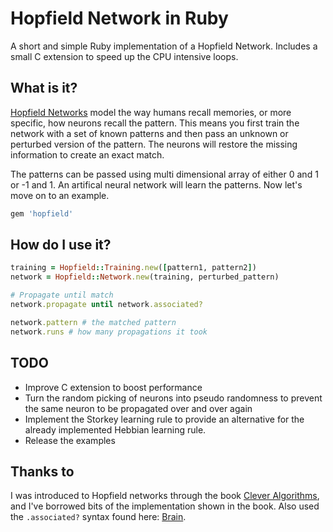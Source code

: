 # Hopfield Network in Ruby

A short and simple Ruby implementation of a Hopfield Network. Includes a small C extension to speed up the CPU intensive loops.

## What is it?
[Hopfield Networks](http://en.wikipedia.org/wiki/Hopfield_network) model the way humans recall memories, or more specific, how neurons recall the pattern. This means you first train the network with a set of known patterns and then pass an unknown or perturbed version of the pattern. The neurons will restore the missing information to create an exact match. 

The patterns can be passed using multi dimensional array of either 0 and 1 or -1 and 1. An artifical neural network will learn the patterns. Now let's move on to an example.

```ruby
gem 'hopfield'
```

## How do I use it?
```ruby
training = Hopfield::Training.new([pattern1, pattern2])
network = Hopfield::Network.new(training, perturbed_pattern)

# Propagate until match
network.propagate until network.associated?

network.pattern # the matched pattern
network.runs # how many propagations it took
```

## TODO
- Improve C extension to boost performance
- Turn the random picking of neurons into pseudo randomness to prevent the same neuron to be propagated over and over again
- Implement the Storkey learning rule to provide an alternative for the already implemented Hebbian learning rule.
- Release the examples


## Thanks to
I was introduced to Hopfield networks through the book [Clever Algorithms](www.cleveralgorithms.com), and I've borrowed bits of the implementation shown in the book. Also used the `.associated?` syntax found here: [Brain](https://github.com/brainopia/brain).